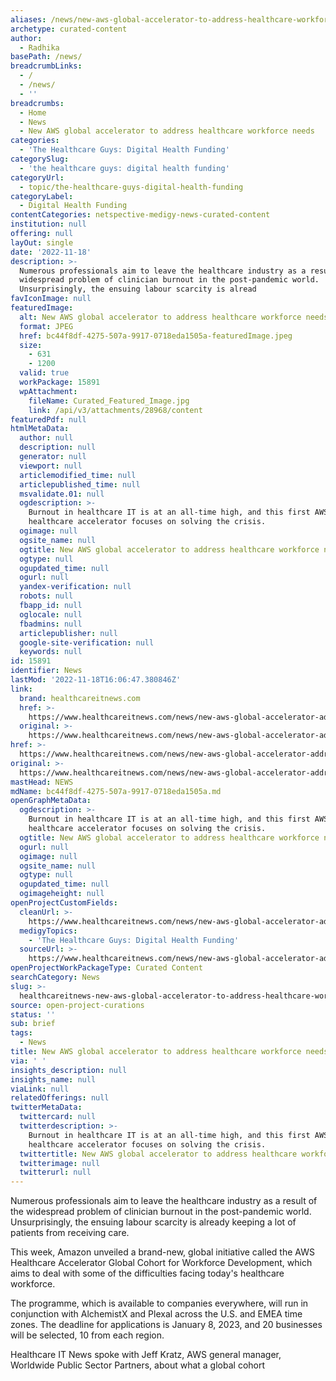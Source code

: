 ```yaml
---
aliases: /news/new-aws-global-accelerator-to-address-healthcare-workforce-needs
archetype: curated-content
author:
  - Radhika
basePath: /news/
breadcrumbLinks:
  - /
  - /news/
  - ''
breadcrumbs:
  - Home
  - News
  - New AWS global accelerator to address healthcare workforce needs
categories:
  - 'The Healthcare Guys: Digital Health Funding'
categorySlug:
  - 'the healthcare guys: digital health funding'
categoryUrl:
  - topic/the-healthcare-guys-digital-health-funding
categoryLabel:
  - Digital Health Funding
contentCategories: netspective-medigy-news-curated-content
institution: null
offering: null
layOut: single
date: '2022-11-18'
description: >-
  Numerous professionals aim to leave the healthcare industry as a result of the
  widespread problem of clinician burnout in the post-pandemic world.
  Unsurprisingly, the ensuing labour scarcity is alread
favIconImage: null
featuredImage:
  alt: New AWS global accelerator to address healthcare workforce needs
  format: JPEG
  href: bc44f8df-4275-507a-9917-0718eda1505a-featuredImage.jpeg
  size:
    - 631
    - 1200
  valid: true
  workPackage: 15891
  wpAttachment:
    fileName: Curated_Featured_Image.jpg
    link: /api/v3/attachments/28968/content
featuredPdf: null
htmlMetaData:
  author: null
  description: null
  generator: null
  viewport: null
  articlemodified_time: null
  articlepublished_time: null
  msvalidate.01: null
  ogdescription: >-
    Burnout in healthcare IT is at an all-time high, and this first AWS global
    healthcare accelerator focuses on solving the crisis.
  ogimage: null
  ogsite_name: null
  ogtitle: New AWS global accelerator to address healthcare workforce needs
  ogtype: null
  ogupdated_time: null
  ogurl: null
  yandex-verification: null
  robots: null
  fbapp_id: null
  oglocale: null
  fbadmins: null
  articlepublisher: null
  google-site-verification: null
  keywords: null
id: 15891
identifier: News
lastMod: '2022-11-18T16:06:47.380846Z'
link:
  brand: healthcareitnews.com
  href: >-
    https://www.healthcareitnews.com/news/new-aws-global-accelerator-address-healthcare-workforce-needs
  original: >-
    https://www.healthcareitnews.com/news/new-aws-global-accelerator-address-healthcare-workforce-needs
href: >-
  https://www.healthcareitnews.com/news/new-aws-global-accelerator-address-healthcare-workforce-needs
original: >-
  https://www.healthcareitnews.com/news/new-aws-global-accelerator-address-healthcare-workforce-needs
mastHead: NEWS
mdName: bc44f8df-4275-507a-9917-0718eda1505a.md
openGraphMetaData:
  ogdescription: >-
    Burnout in healthcare IT is at an all-time high, and this first AWS global
    healthcare accelerator focuses on solving the crisis.
  ogtitle: New AWS global accelerator to address healthcare workforce needs
  ogurl: null
  ogimage: null
  ogsite_name: null
  ogtype: null
  ogupdated_time: null
  ogimageheight: null
openProjectCustomFields:
  cleanUrl: >-
    https://www.healthcareitnews.com/news/new-aws-global-accelerator-address-healthcare-workforce-needs
  medigyTopics:
    - 'The Healthcare Guys: Digital Health Funding'
  sourceUrl: >-
    https://www.healthcareitnews.com/news/new-aws-global-accelerator-address-healthcare-workforce-needs
openProjectWorkPackageType: Curated Content
searchCategory: News
slug: >-
  healthcareitnews-new-aws-global-accelerator-to-address-healthcare-workforce-needs
source: open-project-curations
status: ''
sub: brief
tags:
  - News
title: New AWS global accelerator to address healthcare workforce needs
via: ' '
insights_description: null
insights_name: null
viaLink: null
relatedOfferings: null
twitterMetaData:
  twittercard: null
  twitterdescription: >-
    Burnout in healthcare IT is at an all-time high, and this first AWS global
    healthcare accelerator focuses on solving the crisis.
  twittertitle: New AWS global accelerator to address healthcare workforce needs
  twitterimage: null
  twitterurl: null
---
```

<p>Numerous professionals aim to leave the healthcare industry as a result of the widespread problem of clinician burnout in the post-pandemic world. Unsurprisingly, the ensuing labour scarcity is already keeping a lot of patients from receiving care.</p><p>This week, Amazon unveiled a brand-new, global initiative called the AWS Healthcare Accelerator Global Cohort for Workforce Development, which aims to deal with some of the difficulties facing today's healthcare workforce.</p><p>The programme, which is available to companies everywhere, will run in conjunction with AlchemistX and Plexal across the U.S. and EMEA time zones. The deadline for applications is January 8, 2023, and 20 businesses will be selected, 10 from each region.</p><p>Healthcare IT News spoke with Jeff Kratz, AWS general manager, Worldwide Public Sector Partners, about what a global cohort</p>